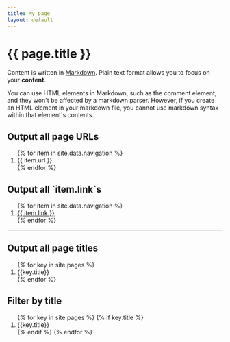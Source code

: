 ```yaml
---
title: My page
layout: default
---
```


# {{ page.title }}

Content is written in [Markdown](https://learnxinyminutes.com/docs/markdown/).
Plain text format allows you to focus on your **content**.

You can use HTML elements in Markdown, such as the comment element, and they won't
be affected by a markdown parser. However, if you create an HTML element in your
markdown file, you cannot use markdown syntax within that element's contents.

<h2>Output all page URLs</h2>
  <ol>
    {% for item in site.data.navigation %}
      <li>{{ item.url }}</li>
    {% endfor %}
  </ol>


<h2>Output all `item.link`s</h2>
  <ol>
    {% for item in site.data.navigation %}
      <li><a href="{{ item.link }}">{{ item.link }}</a></li>
    {% endfor %}
  </ol>

<hr>

<h2>Output all page titles</h2>
  <ol>
    {% for key in site.pages %}
      <li>{{key.title}}</li>
    {% endfor %}
  </ol>

<h2>Filter by title</h2>
  <ol>
    {% for key in site.pages %}
    {% if key.title %}
        <li>{{key.title}}</li>
    {% endif %}
    {% endfor %}
</ol>
